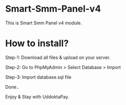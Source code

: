 # Smart-Smm-Panel-v4
This is Smart Smm Panel v4 module.

# How to install?
Step-1: Download all files & upload on your server.

Step-2: Go to PhpMyAdmin > Select Database > Import

Step-3: Import database.sql file

Done..

Enjoy & Stay with UddoktaPay.
